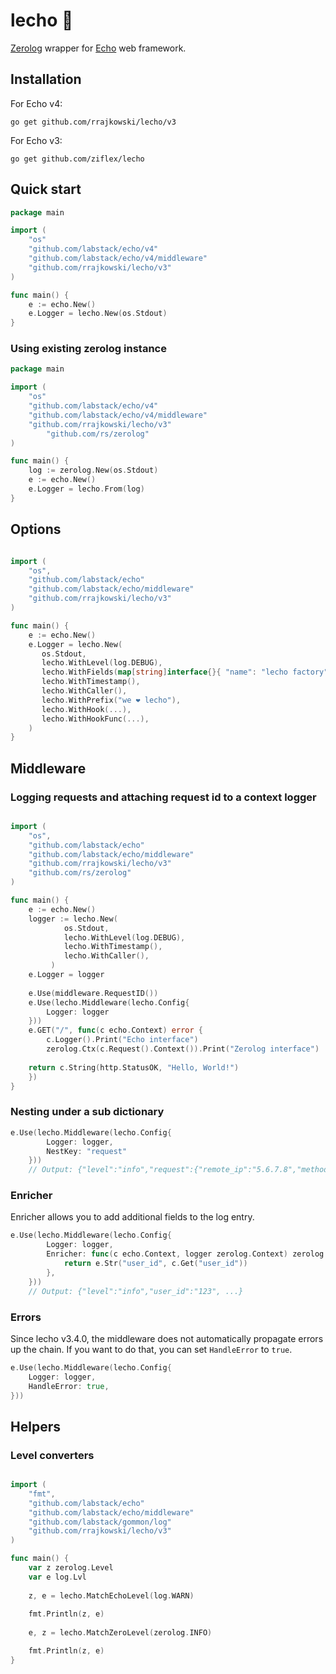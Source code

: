 # lecho :tomato:

[Zerolog](https://github.com/rs/zerolog) wrapper for [Echo](https://echo.labstack.com/) web framework.

## Installation

For Echo v4:

```
go get github.com/rrajkowski/lecho/v3
```

For Echo v3:

```
go get github.com/ziflex/lecho
```

## Quick start

```go
package main 

import (
	"os"
	"github.com/labstack/echo/v4"
	"github.com/labstack/echo/v4/middleware"
	"github.com/rrajkowski/lecho/v3"
)

func main() {
    e := echo.New()
    e.Logger = lecho.New(os.Stdout)
}
```

### Using existing zerolog instance

```go
package main 

import (
	"os"
	"github.com/labstack/echo/v4"
	"github.com/labstack/echo/v4/middleware"
	"github.com/rrajkowski/lecho/v3"
        "github.com/rs/zerolog"
)

func main() {
    log := zerolog.New(os.Stdout)
    e := echo.New()
    e.Logger = lecho.From(log)
}

```

## Options

```go

import (
	"os",
	"github.com/labstack/echo"
	"github.com/labstack/echo/middleware"
	"github.com/rrajkowski/lecho/v3"
)

func main() {
    e := echo.New()
    e.Logger = lecho.New(
       os.Stdout,
       lecho.WithLevel(log.DEBUG),
       lecho.WithFields(map[string]interface{}{ "name": "lecho factory"}),
       lecho.WithTimestamp(),
       lecho.WithCaller(),
       lecho.WithPrefix("we ❤️ lecho"),
       lecho.WithHook(...),
       lecho.WithHookFunc(...),
    )
}
```

## Middleware

### Logging requests and attaching request id to a context logger 

```go

import (
	"os",
	"github.com/labstack/echo"
	"github.com/labstack/echo/middleware"
	"github.com/rrajkowski/lecho/v3"
	"github.com/rs/zerolog"
)

func main() {
    e := echo.New()
    logger := lecho.New(
            os.Stdout,
            lecho.WithLevel(log.DEBUG),
            lecho.WithTimestamp(),
            lecho.WithCaller(),
         )
    e.Logger = logger
    
    e.Use(middleware.RequestID())
    e.Use(lecho.Middleware(lecho.Config{
    	Logger: logger
    }))	
    e.GET("/", func(c echo.Context) error {
        c.Logger().Print("Echo interface")
        zerolog.Ctx(c.Request().Context()).Print("Zerolog interface")
	
	return c.String(http.StatusOK, "Hello, World!")
    })
}
```

### Nesting under a sub dictionary

```go
e.Use(lecho.Middleware(lecho.Config{
        Logger: logger,
        NestKey: "request"
    }))
    // Output: {"level":"info","request":{"remote_ip":"5.6.7.8","method":"GET", ...}, ...}
```

### Enricher

Enricher allows you to add additional fields to the log entry.

```go
e.Use(lecho.Middleware(lecho.Config{
        Logger: logger,
        Enricher: func(c echo.Context, logger zerolog.Context) zerolog.Context {
            return e.Str("user_id", c.Get("user_id"))
        },
    }))
    // Output: {"level":"info","user_id":"123", ...}
```

### Errors
Since lecho v3.4.0, the middleware does not automatically propagate errors up the chain. 
If you want to do that, you can set `HandleError` to ``true``.

```go
e.Use(lecho.Middleware(lecho.Config{
    Logger: logger,
    HandleError: true,
}))
```

## Helpers

### Level converters

```go

import (
    "fmt",
    "github.com/labstack/echo"
    "github.com/labstack/echo/middleware"
    "github.com/labstack/gommon/log"
    "github.com/rrajkowski/lecho/v3"
)

func main() {
	var z zerolog.Level
	var e log.Lvl
	
    z, e = lecho.MatchEchoLevel(log.WARN)
    
    fmt.Println(z, e)
    
    e, z = lecho.MatchZeroLevel(zerolog.INFO)

    fmt.Println(z, e)
}

```
